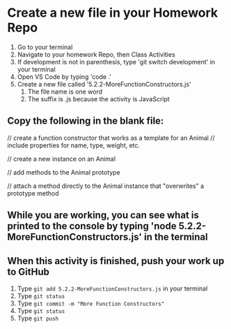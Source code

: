# Create a new file in your Homework Repo

1. Go to your terminal
2. Navigate to your homework Repo, then Class Activities
3. If development is not in parenthesis, type 'git switch development' in your terminal
4. Open VS Code by typing 'code .'
5. Create a new file called '5.2.2-MoreFunctionConstructors.js'
    1. The file name is one word
    2. The suffix is .js because the activity is JavaScript

## Copy the following in the blank file:

// create a function constructor that works as a template for an Animal
// include properties for name, type, weight, etc.

// create a new instance on an Animal

// add methods to the Animal prototype

// attach a method directly to the Animal instance that "overwrites" a prototype method


## While you are working, you can see what is printed to the console by typing 'node 5.2.2-MoreFunctionConstructors.js' in the terminal

## When this activity is finished, push your work up to GitHub

1. Type `git add 5.2.2-MoreFunctionConstructors.js` in your terminal
2. Type `git status`
3. Type `git commit -m "More Function Constructors"`
4. Type `git status`
5. Type `git push`
